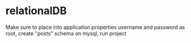 # relationalDB
Make sure to place into application.properties username and password as root, create "posts" schema on mysql, run project 
